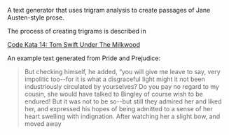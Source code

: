 A text generator that uses trigram analysis to create passages of Jane Austen-style prose.

The process of creating trigrams is described in 

[Code Kata 14: Tom Swift Under The Milkwood](www.codekata.com/kata/kata14-tom-swift-under-the-milkwood/)

An example text generated from Pride and Prejudice:

>But checking himself, he added, “you will give me leave to say, very impolitic too--for it is what a disgraceful light might it not been industriously circulated by yourselves? Do you pay no regard to my cousin, she would have talked to Bingley of course wish to be endured! But it was not to be so--but still they admired her and liked her, and expressed his hopes of being admitted to a sense of her heart swelling with indignation. After watching her a slight bow, and moved away
